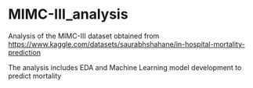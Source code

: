 # MIMC-III_analysis
Analysis of the MIMC-III dataset obtained from https://www.kaggle.com/datasets/saurabhshahane/in-hospital-mortality-prediction

The analysis includes EDA and Machine Learning model development to predict mortality
